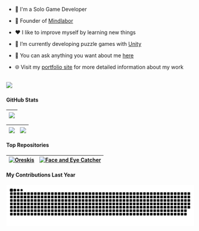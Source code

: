 - 🏫 I'm a Solo Game Developer

- 🧠 Founder of [Mindlabor](https://mindlabor.dev/)
  
- ❤️ I like to improve myself by learning new things

- 🌱 I’m currently developing puzzle games with [Unity](https://unity.com/)

- 💬 You can ask anything you want about me [here](https://github.com/chisenoa/chisenoa/issues)

- 🌐 Visit my [portfolio site](https://chisenoa.github.io) for more detailed information about my work

<br/>

<img width="60%" src="https://i.hizliresim.com/BKuzRL.png">

#### GitHub Stats

| <img align="center" src="https://github-readme-streak-stats.herokuapp.com?user=chisenoa&theme=dark&hide_border=true&border_radius=0&background=00000000&card_width=827"/> |
| ------------- |

| <img align = "center" src="https://github-readme-stats.vercel.app/api?username=chisenoa&show_icons=true&count_private=true&theme=dark&hide_border=true&bg_color=0D1117"> | <img align = "center" src="https://github-readme-stats.vercel.app/api/top-langs/?username=chisenoa&langs_count=10&layout=compact&theme=dark&hide_border=true&bg_color=0D1117&card_width=333"> |
| ------------- | ------------- |

#### Top Repositories

| <a href = "https://github.com/chisenoa/oreskis" target = "_blank"><img title = "Oreskis" src = "https://github-readme-stats.vercel.app/api/pin/?username=chisenoa&repo=oreskis&theme=dark&hide_border=true&bg_color=0D1117"></a> | <a href = "https://github.com/chisenoa/face_and_eye_catcher" target = "_blank"><img title = "Face and Eye Catcher" src = "https://github-readme-stats.vercel.app/api/pin/?username=chisenoa&repo=face_and_eye_catcher&theme=dark&hide_border=true&bg_color=0D1117"></a> |
| ------------- | ------------- |

#### My Contributions Last Year
![Github Contribution Graph](https://github.com/chisenoa/chisenoa/blob/output/github-contribution-grid-snake-dark.svg)
